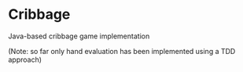 Cribbage
========

Java-based cribbage game implementation

(Note: so far only hand evaluation has been implemented using a TDD approach)
